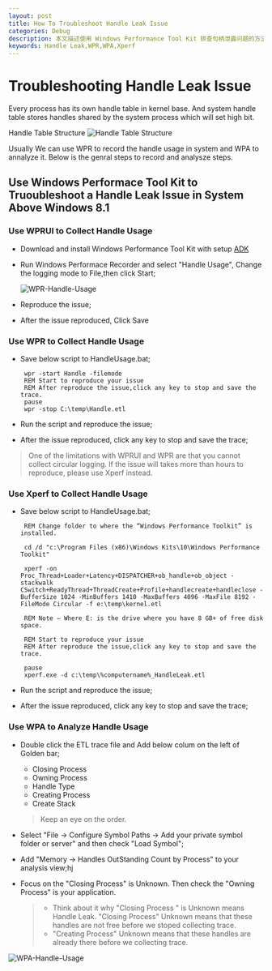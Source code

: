 ```yaml
---
layout: post
title: How To Troubleshoot Handle Leak Issue
categories: Debug
description: 本文描述使用 Windows Performance Tool Kit 排查句柄泄露问题的方法，包括日志收集和日志分析。
keywords: Handle Leak,WPR,WPA,Xperf
---
```


# Troubleshooting Handle Leak Issue

Every process has its own handle table in kernel base. And system handle table stores handles shared by the system process which will set high bit.

Handle Table Structure
![Handle Table Structure](https://crushonme-1256821258.cos.ap-shanghai.myqcloud.com/HandleTableStructure.png)

Usually We can use WPR to record the handle usage in system and WPA to annalyze it. Below is the genral steps to record and analysze steps.

## Use Windows Performace Tool Kit to Truoubleshoot a Handle Leak Issue in System Above Windows 8.1

### Use WPRUI to Collect Handle Usage

- Download and install Windows Performance Tool Kit with setup [ADK](https://docs.microsoft.com/en-us/windows-hardware/get-started/adk-install)

- Run Windows Performace Recorder and select "Handle Usage", Change the logging mode to File,then click Start;

  ![WPR-Handle-Usage](https://crushonme-1256821258.cos.ap-shanghai.myqcloud.com/WPR-Handle-Usage.png)

- Reproduce the issue;

- After the issue reproduced, Click Save

### Use WPR to Collect Handle Usage

- Save below script to HandleUsage.bat;

   ```BAT
    wpr -start Handle -filemode
    REM Start to reproduce your issue
    REM After reproduce the issue,click any key to stop and save the trace.
    pause
    wpr -stop C:\temp\Handle.etl
   ```

- Run the script and reproduce the issue;

- After the issue reproduced, click any key to stop and save the trace;

 > One of the limitations with WPRUI and WPR are that you cannot collect circular logging. If the issue will takes more than hours to reproduce, please use Xperf instead.

### Use Xperf to Collect Handle Usage

- Save below script to HandleUsage.bat;

   ```BAT
    REM Change folder to where the “Windows Performance Toolkit” is installed.

    cd /d "c:\Program Files (x86)\Windows Kits\10\Windows Performance Toolkit"

    xperf -on Proc_Thread+Loader+Latency+DISPATCHER+ob_handle+ob_object -stackwalk CSwitch+ReadyThread+ThreadCreate+Profile+handlecreate+handleclose -BufferSize 1024 -MinBuffers 1410 -MaxBuffers 4096 -MaxFile 8192 -FileMode Circular -f e:\temp\kernel.etl

    REM Note – Where E: is the drive where you have 8 GB+ of free disk space.

    REM Start to reproduce your issue
    REM After reproduce the issue,click any key to stop and save the trace.

    pause
    xperf.exe -d c:\temp\%computername%_HandleLeak.etl
   ```

- Run the script and reproduce the issue;

- After the issue reproduced, click any key to stop and save the trace;

### Use WPA to Analyze Handle Usage

- Double click the ETL trace file and  Add below colum on the left of Golden bar;

  - Closing Process
  - Owning Process
  - Handle Type
  - Creating Process
  - Create Stack

  > Keep an eye on the order.

- Select "File -> Configure Symbol Paths -> Add your private symbol folder or server" and then check "Load Symbol";

- Add "Memory -> Handles OutStanding Count by Process" to your analysis view;hj

- Focus on the "Closing Process" is Unknown. Then check the "Owning Process" is your application.

  >   - Think about it why "Closing Process " is Unknown means Handle Leak. "Closing Process" Unknown means that these handles are not free before we stoped collecting trace.
  >   - "Creating Process" Unknown means that these handles are already there before we collecting trace.

![WPA-Handle-Usage](https://crushonme-1256821258.cos.ap-shanghai.myqcloud.com/WPA-HandleUsage.png)